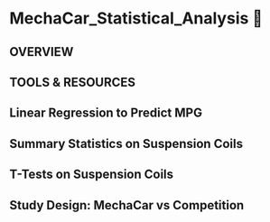 # MechaCar_Statistical_Analysis 🚙

## OVERVIEW

## TOOLS & RESOURCES

## Linear Regression to Predict MPG

## Summary Statistics on Suspension Coils

## T-Tests on Suspension Coils

## Study Design: MechaCar vs Competition
